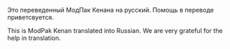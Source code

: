 Это переведенный МодПак Кенана на русский. Помощь в переводе приветсвуется.

This is ModPak Kenan translated into Russian. We are very grateful for the help in translation.
